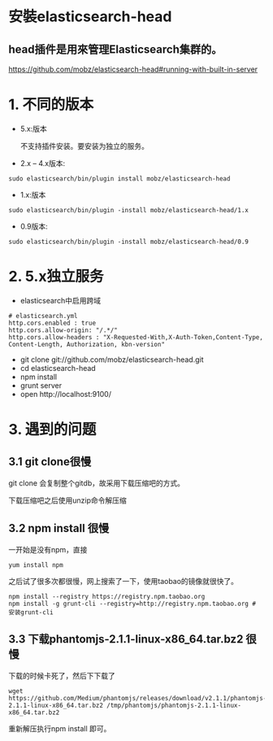 # 安裝elasticsearch-head

head插件是用來管理Elasticsearch集群的。
- 
https://github.com/mobz/elasticsearch-head#running-with-built-in-server

# 1. 不同的版本

- 5.x:版本
  
  不支持插件安装。要安装为独立的服务。
- 2.x – 4.x版本:
```
sudo elasticsearch/bin/plugin install mobz/elasticsearch-head
```
- 1.x:版本
```
sudo elasticsearch/bin/plugin -install mobz/elasticsearch-head/1.x
```
- 0.9版本:
```
sudo elasticsearch/bin/plugin -install mobz/elasticsearch-head/0.9
```

# 2. 5.x独立服务

- elasticsearch中启用跨域
```
# elasticsearch.yml
http.cors.enabled : true  
http.cors.allow-origin: "/.*/"
http.cors.allow-headers : "X-Requested-With,X-Auth-Token,Content-Type, Content-Length, Authorization, kbn-version"
```
- git clone git://github.com/mobz/elasticsearch-head.git
- cd elasticsearch-head
- npm install
- grunt server
- open http://localhost:9100/

# 3. 遇到的问题

## 3.1 git clone很慢

git clone 会复制整个gitdb，故采用下载压缩吧的方式。

下载压缩吧之后使用unzip命令解压缩

## 3.2 npm install 很慢

一开始是没有npm，直接
```
yum install npm
```

之后试了很多次都很慢，网上搜索了一下，使用taobao的镜像就很快了。
```
npm install --registry https://registry.npm.taobao.org
npm install -g grunt-cli --registry=http://registry.npm.taobao.org # 安装grunt-cli
```

## 3.3 下载phantomjs-2.1.1-linux-x86_64.tar.bz2 很慢

下载的时候卡死了，然后下下载了
```
wget https://github.com/Medium/phantomjs/releases/download/v2.1.1/phantomjs-2.1.1-linux-x86_64.tar.bz2 /tmp/phantomjs/phantomjs-2.1.1-linux-x86_64.tar.bz2
```

重新解压执行npm install 即可。